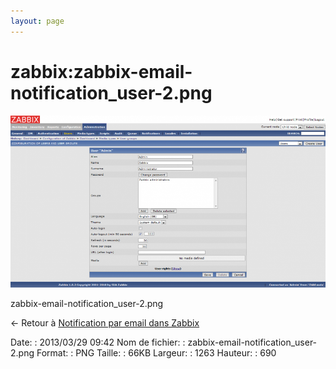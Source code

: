 ```yaml
---
layout: page
---
```


zabbix:zabbix-email-notification\_user-2.png
============================================

[![zabbix-email-notification\_user-2.png](../../assets/media/zabbix/zabbix-email-notification_user-2.png@cache=&w=900&h=491 "zabbix-email-notification_user-2.png")](../../assets/media/zabbix/zabbix-email-notification_user-2.png@cache= "Afficher le fichier original")

zabbix-email-notification\_user-2.png

← Retour à [Notification par email dans
Zabbix](../../zabbix/zabbix-email-notification.html "zabbix:zabbix-email-notification")

Date:
:   2013/03/29 09:42
Nom de fichier:
:   zabbix-email-notification\_user-2.png
Format:
:   PNG
Taille:
:   66KB
Largeur:
:   1263
Hauteur:
:   690

